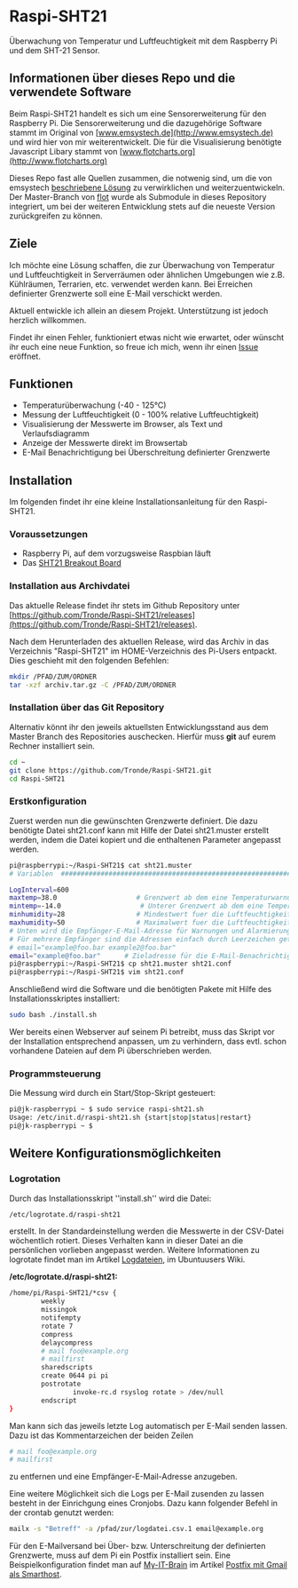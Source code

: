 Raspi-SHT21
===========

Überwachung von Temperatur und Luftfeuchtigkeit mit dem Raspberry Pi und dem SHT-21 Sensor.

## Informationen über dieses Repo und die verwendete Software ##

Beim Raspi-SHT21 handelt es sich um eine Sensorerweiterung für den Raspberry Pi. Die Sensorerweiterung und die dazugehörige Software stammt im Original von [www.emsystech.de](http://www.emsystech.de) und wird hier von mir weiterentwickelt. Die für die Visualisierung benötigte Javascript Libary stammt von [www.flotcharts.org](http://www.flotcharts.org)

Dieses Repo fast alle Quellen zusammen, die notwenig sind, um die von emsystech [beschriebene Lösung](http://www.emsystech.de/raspi-sht21/ "Raspi-SHT21 Sensorerweiterung für Raspberry Pi UPDATE 2!") zu verwirklichen und weiterzuentwickeln. Der Master-Branch von [flot](https://github.com/flot/flot) wurde als Submodule in dieses Repository integriert, um bei der weiteren Entwicklung stets auf die neueste Version zurückgreifen zu können.

## Ziele ##

Ich möchte eine Lösung schaffen, die zur Überwachung von Temperatur und Luftfeuchtigkeit in Serverräumen oder ähnlichen Umgebungen wie z.B. Kühlräumen, Terrarien, etc. verwendet werden kann. Bei Erreichen definierter Grenzwerte soll eine E-Mail verschickt werden.

Aktuell entwickle ich allein an diesem Projekt. Unterstützung ist jedoch herzlich willkommen.

Findet ihr einen Fehler, funktioniert etwas nicht wie erwartet, oder wünscht ihr euch eine neue Funktion, so freue ich mich, wenn ihr einen [Issue](https://github.com/Tronde/Raspi-SHT21/issues) eröffnet.

## Funktionen ##

* Temperaturüberwachung (-40 - 125°C)
* Messung der Luftfeuchtigkeit (0 - 100% relative Luftfeuchtigkeit)
* Visualisierung der Messwerte im Browser, als Text und Verlaufsdiagramm
* Anzeige der Messwerte direkt im Browsertab
* E-Mail Benachrichtigung bei Überschreitung definierter Grenzwerte

## Installation ##

Im folgenden findet ihr eine kleine Installationsanleitung für den Raspi-SHT21.

### Voraussetzungen ###

* Raspberry Pi, auf dem vorzugsweise Raspbian läuft
* Das [SHT21 Breakout Board](http://www.emsystech.de/produkt/sht21-breakout-board/)

### Installation aus Archivdatei ###

Das aktuelle Release findet ihr stets im Github Repository unter [https://github.com/Tronde/Raspi-SHT21/releases](https://github.com/Tronde/Raspi-SHT21/releases).

Nach dem Herunterladen des aktuellen Release, wird das Archiv in das Verzeichnis "Raspi-SHT21" im HOME-Verzeichnis des Pi-Users entpackt. Dies geschieht mit den folgenden Befehlen:

```bash
mkdir /PFAD/ZUM/ORDNER
tar -xzf archiv.tar.gz -C /PFAD/ZUM/ORDNER
```

### Installation über das Git Repository ###

Alternativ könnt ihr den jeweils aktuellsten Entwicklungsstand aus dem Master Branch des Repositories auschecken. Hierfür muss __git__ auf eurem Rechner installiert sein.

```bash
cd ~
git clone https://github.com/Tronde/Raspi-SHT21.git
cd Raspi-SHT21
```

### Erstkonfiguration ###

Zuerst werden nun die gewünschten Grenzwerte definiert. Die dazu benötigte Datei sht21.conf kann mit Hilfe der Datei sht21.muster erstellt werden, indem die Datei kopiert und die enthaltenen Parameter angepasst werden.

```bash
pi@raspberrypi:~/Raspi-SHT21$ cat sht21.muster 
# Variablen  ###########################################################

LogInterval=600
maxtemp=38.0                    # Grenzwert ab dem eine Temperaturwarnung verschickt wird.
mintemp=-14.0                    # Unterer Grenzwert ab dem eine Temperaturwarnung verschickt wird.
minhumidity=28                  # Mindestwert fuer die Luftfeuchtigkeit.
maxhumidity=50                  # Maximalwert fuer die Luftfeuchtigkeit.
# Unten wird die Empfänger-E-Mail-Adresse für Warnungen und Alarmierungen definiert.
# Für mehrere Empfänger sind die Adressen einfach durch Leerzeichen getrennt anzuhängen. Bsp:
# email="example@foo.bar example2@foo.bar"
email="example@foo.bar"      # Zieladresse für die E-Mail-Benachrichtigung.
pi@raspberrypi:~/Raspi-SHT21$ cp sht21.muster sht21.conf
pi@raspberrypi:~/Raspi-SHT21$ vim sht21.conf
```

Anschließend wird die Software und die benötigten Pakete mit Hilfe des Installationsskriptes installiert:

```bash
sudo bash ./install.sh
```

Wer bereits einen Webserver auf seinem Pi betreibt, muss das Skript vor der Installation entsprechend anpassen, um zu verhindern, dass evtl. schon vorhandene Dateien auf dem Pi überschrieben werden.

### Programmsteuerung ###

Die Messung wird durch ein Start/Stop-Skript gesteuert:
```bash
pi@jk-raspberrypi ~ $ sudo service raspi-sht21.sh 
Usage: /etc/init.d/raspi-sht21.sh {start|stop|status|restart}
pi@jk-raspberrypi ~ $
```

## Weitere Konfigurationsmöglichkeiten ##

### Logrotation ###

Durch das Installationsskript ''install.sh'' wird die Datei:
```bash
/etc/logrotate.d/raspi-sht21
```
erstellt. In der Standardeinstellung werden die Messwerte in der CSV-Datei wöchentlich rotiert. Dieses Verhalten kann in dieser Datei an die persönlichen vorlieben angepasst werden. Weitere Informationen zu logrotate findet man im Artikel [Logdateien](http://wiki.ubuntuusers.de/Logdateien?highlight=logrotate#Logrotate), im Ubuntuusers Wiki.

**/etc/logrotate.d/raspi-sht21:**
```bash
/home/pi/Raspi-SHT21/*csv {
        weekly
        missingok
        notifempty
        rotate 7
        compress
        delaycompress
        # mail foo@example.org
        # mailfirst
        sharedscripts
        create 0644 pi pi
        postrotate
                invoke-rc.d rsyslog rotate > /dev/null
        endscript
}
```

Man kann sich das jeweils letzte Log automatisch per E-Mail senden lassen. Dazu ist das Kommentarzeichen der beiden Zeilen
```bash
# mail foo@example.org
# mailfirst
```
zu entfernen und eine Empfänger-E-Mail-Adresse anzugeben.

Eine weitere Möglichkeit sich die Logs per E-Mail zusenden zu lassen besteht in der Einrichgung eines Cronjobs. Dazu kann folgender Befehl in der crontab genutzt werden:
```bash
mailx -s "Betreff" -a /pfad/zur/logdatei.csv.1 email@example.org
```

Für den E-Mailversand bei Über- bzw. Unterschreitung der definierten Grenzwerte, muss auf dem Pi ein Postfix installiert sein. Eine Beispielkonfiguration findet man auf [My-IT-Brain](http://www.my-it-brain.de) im Artikel [Postfix mit Gmail als Smarthost](http://www.my-it-brain.de/wordpress/postfix-mit-gmail-als-smarthost/).
